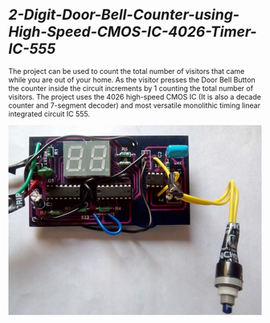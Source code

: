 # _2-Digit-Door-Bell-Counter-using-High-Speed-CMOS-IC-4026-Timer-IC-555_
The project can be used to count the total number of visitors that came while you are out of your home. As the visitor presses the Door Bell Button the counter inside the circuit increments by 1 counting the total number of visitors. The project uses the 4026 high-speed CMOS IC (It is also a decade counter and 7-segment decoder) and most versatile monolithic timing linear integrated circuit IC 555.

![](https://github.com/pranavkhatale/2-Digit-Door-Bell-Counter-using-High-Speed-CMOS-IC-4026-Timer-IC-555/blob/master/Final%20Project%20Image.jpg?raw=true)
